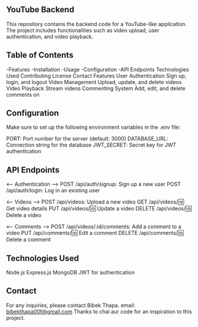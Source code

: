## YouTube Backend

This repository contains the backend code for a YouTube-like application. The project includes functionalities such as video upload, user authentication, and video playback.

## Table of Contents

-Features
-Installation
-Usage
-Configuration
-API Endpoints
Technologies Used
Contributing
License
Contact
Features
User Authentication
Sign up, login, and logout
Video Management
Upload, update, and delete videos
Video Playback
Stream videos
Commenting System
Add, edit, and delete comments on

## Configuration

Make sure to set up the following environment variables in the .env file:

PORT: Port number for the server (default: 3000)
DATABASE_URL: Connection string for the database
JWT_SECRET: Secret key for JWT authentication

## API Endpoints

<-- Authentication -->
POST /api/auth/signup: Sign up a new user
POST /api/auth/login: Log in an existing user

<-- Videos -->
POST /api/videos: Upload a new video
GET /api/videos/:id: Get video details
PUT /api/videos/:id: Update a video
DELETE /api/videos/:id: Delete a video

<-- Comments -->
POST /api/videos/:id/comments: Add a comment to a video
PUT /api/comments/:id: Edit a comment
DELETE /api/comments/:id: Delete a comment

## Technologies Used

Node.js
Express.js
MongoDB
JWT for authentication

## Contact

For any inquiries, please contact Bibek Thapa.
email: bibekthapa00f@gmail.com
Thanks to chai aur code for an inspiration to this project.